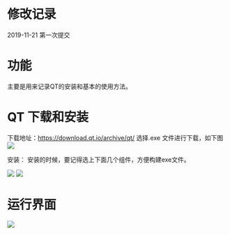 # 修改记录
2019-11-21 第一次提交


# 功能
主要是用来记录QT的安装和基本的使用方法。

# QT 下载和安装

下载地址：https://download.qt.io/archive/qt/
选择.exe 文件进行下载，如下图
![](https://img-blog.csdnimg.cn/20191121165700898.png)

安装：
安装的时候，要记得选上下面几个组件，方便构建exe文件。

![](https://img-blog.csdnimg.cn/20191121165927390.png)
![](https://img-blog.csdnimg.cn/20191121170004598.png)

# 运行界面
![](https://img-blog.csdnimg.cn/20191121170042570.png)
